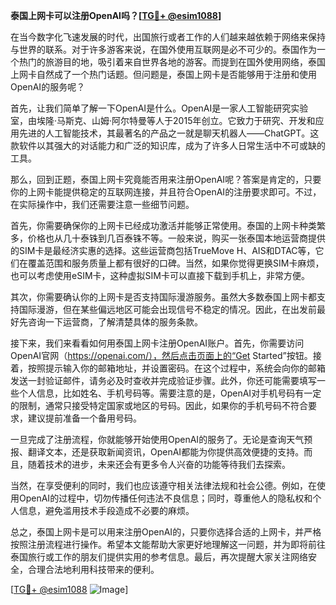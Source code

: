 **泰国上网卡可以注册OpenAI吗？[[TG💪+ @esim1088](https://t.me/s/esim1088)]**

在当今数字化飞速发展的时代，出国旅行或者工作的人们越来越依赖于网络来保持与世界的联系。对于许多游客来说，在国外使用互联网是必不可少的。泰国作为一个热门的旅游目的地，吸引着来自世界各地的游客。而提到在国外使用网络，泰国上网卡自然成了一个热门话题。但问题是，泰国上网卡是否能够用于注册和使用OpenAI的服务呢？

首先，让我们简单了解一下OpenAI是什么。OpenAI是一家人工智能研究实验室，由埃隆·马斯克、山姆·阿尔特曼等人于2015年创立。它致力于研究、开发和应用先进的人工智能技术，其最著名的产品之一就是聊天机器人——ChatGPT。这款软件以其强大的对话能力和广泛的知识库，成为了许多人日常生活中不可或缺的工具。

那么，回到正题，泰国上网卡究竟能否用来注册OpenAI呢？答案是肯定的，只要你的上网卡能提供稳定的互联网连接，并且符合OpenAI的注册要求即可。不过，在实际操作中，我们还需要注意一些细节问题。

首先，你需要确保你的上网卡已经成功激活并能够正常使用。泰国的上网卡种类繁多，价格也从几十泰铢到几百泰铢不等。一般来说，购买一张泰国本地运营商提供的SIM卡是最经济实惠的选择。这些运营商包括TrueMove H、AIS和DTAC等，它们在覆盖范围和服务质量上都有很好的口碑。当然，如果你觉得更换SIM卡麻烦，也可以考虑使用eSIM卡，这种虚拟SIM卡可以直接下载到手机上，非常方便。

其次，你需要确认你的上网卡是否支持国际漫游服务。虽然大多数泰国上网卡都支持国际漫游，但在某些偏远地区可能会出现信号不稳定的情况。因此，在出发前最好先咨询一下运营商，了解清楚具体的服务条款。

接下来，我们来看看如何用泰国上网卡注册OpenAI账户。首先，你需要访问OpenAI官网（https://openai.com/），然后点击页面上的“Get Started”按钮。接着，按照提示输入你的邮箱地址，并设置密码。在这个过程中，系统会向你的邮箱发送一封验证邮件，请务必及时查收并完成验证步骤。此外，你还可能需要填写一些个人信息，比如姓名、手机号码等。需要注意的是，OpenAI对手机号码有一定的限制，通常只接受特定国家或地区的号码。因此，如果你的手机号码不符合要求，建议提前准备一个备用号码。

一旦完成了注册流程，你就能够开始使用OpenAI的服务了。无论是查询天气预报、翻译文本，还是获取新闻资讯，OpenAI都能为你提供高效便捷的支持。而且，随着技术的进步，未来还会有更多令人兴奋的功能等待我们去探索。

当然，在享受便利的同时，我们也应该遵守相关法律法规和社会公德。例如，在使用OpenAI的过程中，切勿传播任何违法不良信息；同时，尊重他人的隐私权和个人信息，避免滥用技术手段造成不必要的麻烦。

总之，泰国上网卡是可以用来注册OpenAI的，只要你选择合适的上网卡，并严格按照注册流程进行操作。希望本文能帮助大家更好地理解这一问题，并为即将前往泰国旅行或工作的朋友们提供实用的参考信息。最后，再次提醒大家关注网络安全，合理合法地利用科技带来的便利。

[[TG💪+ @esim1088](https://t.me/s/esim1088) ![Image](https://i.postimg.cc/4NQfJmqS/Snipaste-2025-05-13-00-14-12.png)]